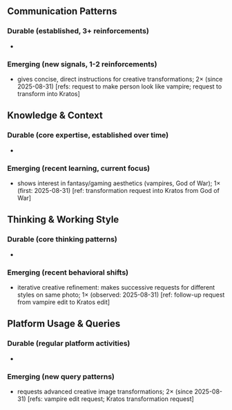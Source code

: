 ## Communication Patterns
### Durable (established, 3+ reinforcements)
- 

### Emerging (new signals, 1-2 reinforcements)
- gives concise, direct instructions for creative transformations; 2× (since 2025-08-31) [refs: request to make person look like vampire; request to transform into Kratos]

## Knowledge & Context
### Durable (core expertise, established over time)
- 

### Emerging (recent learning, current focus)
- shows interest in fantasy/gaming aesthetics (vampires, God of War); 1× (first: 2025-08-31) [ref: transformation request into Kratos from God of War]

## Thinking & Working Style
### Durable (core thinking patterns)
- 

### Emerging (recent behavioral shifts)
- iterative creative refinement: makes successive requests for different styles on same photo; 1× (observed: 2025-08-31) [ref: follow-up request from vampire edit to Kratos edit]

## Platform Usage & Queries
### Durable (regular platform activities)
- 

### Emerging (new query patterns)
- requests advanced creative image transformations; 2× (since 2025-08-31) [refs: vampire edit request; Kratos transformation request]